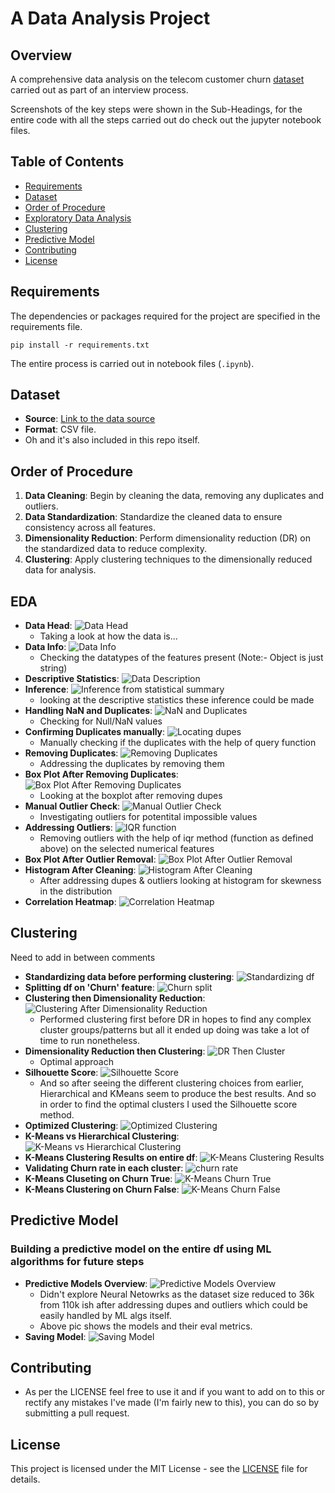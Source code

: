 # A Data Analysis Project

## Overview

A comprehensive data analysis on the telecom customer churn [dataset](#dataset) carried out as part of an interview process.


Screenshots of the key steps were shown in the Sub-Headings, for the entire code with all the steps carried out do check out the jupyter notebook files.

## Table of Contents

- [Requirements](#requirements)
- [Dataset](#dataset)
- [Order of Procedure](#order-of-procedure)
- [Exploratory Data Analysis](#eda)
- [Clustering](#clustering)
- [Predictive Model](#predictive-model)
- [Contributing](#contributing)
- [License](#license)

## Requirements

The dependencies or packages required for the project are specified in the requirements file.

    pip install -r requirements.txt

The entire process is carried out in notebook files (`.ipynb`).

## Dataset

- **Source**: [Link to the data source](https://www.kaggle.com/datasets/anshulmehtakaggl/cdrcall-details-record-predict-telco-churn)
- **Format**: CSV file.
- Oh and it's also included in this repo itself.

## Order of Procedure
1. **Data Cleaning**: Begin by cleaning the data, removing any duplicates and outliers.
2. **Data Standardization**: Standardize the cleaned data to ensure consistency across all features.
3. **Dimensionality Reduction**: Perform dimensionality reduction (DR) on the standardized data to reduce complexity.
4. **Clustering**: Apply clustering techniques to the dimensionally reduced data for analysis.

## EDA

- **Data Head**: ![Data Head](images/df_head.png)
    - Taking a look at how the data is...
- **Data Info**: ![Data Info](images/df_info.png)
    - Checking the datatypes of the features present (Note:- Object is just string)
- **Descriptive Statistics**: ![Data Description](images/df_describe.png)
- **Inference**: ![Inference from statistical summary](images/describe_inference.png)
    - looking at the descriptive statistics these inference could be made
- **Handling NaN and Duplicates**: ![NaN and Duplicates](images/nan_duplicates.png)
    - Checking for Null/NaN values
- **Confirming Duplicates manually**: ![Locating dupes](images/loc_dupes.png)
    - Manually checking if the duplicates with the help of query function
- **Removing Duplicates**: ![Removing Duplicates](images/removing_dupes.png)
    - Addressing the duplicates by removing them
- **Box Plot After Removing Duplicates**: ![Box Plot After Removing Duplicates](images/box_plot_after_dupes.png)
    - Looking at the boxplot after removing dupes
- **Manual Outlier Check**: ![Manual Outlier Check](images/manual_outlier_check.png)
    - Investigating outliers for potentital impossible values
- **Addressing Outliers**: ![IQR function](images/iqr_fn_outlier.png)
    - Removing outliers with the help of iqr method (function as defined above) on the selected numerical features
- **Box Plot After Outlier Removal**: ![Box Plot After Outlier Removal](images/box_plot_after_outlier.png)
- **Histogram After Cleaning**: ![Histogram After Cleaning](images/hist_after_cleaning.png)
    - After addressing dupes & outliers looking at histogram for skewness in the distribution
- **Correlation Heatmap**: ![Correlation Heatmap](images/corr_heatmap.png)

## Clustering

Need to add in between comments

- **Standardizing data before performing clustering**: ![Standardizing df](images/std_data.png)
- **Splitting df on 'Churn' feature**: ![Churn split](images/churn_split.png)
- **Clustering then Dimensionality Reduction**: ![Clustering After Dimensionality Reduction](images/cluster_then_dr.png)
    - Performed clustering first before DR in hopes to find any complex cluster groups/patterns but all it ended up doing was take a lot of time to run nonetheless.
- **Dimensionality Reduction then Clustering**: ![DR Then Cluster](images/dr_then_cluster.png)
    - Optimal approach
- **Silhouette Score**: ![Silhouette Score](images/silhouette_score.png)
    - And so after seeing the different clustering choices from earlier, Hierarchical and KMeans seem to produce the best results. And so in order to find the optimal clusters I used the Silhouette score method.
- **Optimized Clustering**: ![Optimized Clustering](images/optim_cluster.png)
- **K-Means vs Hierarchical Clustering**: ![K-Means vs Hierarchical Clustering](images/kmeans_vs_hierarchical.png)
- **K-Means Clustering Results on entire df**: ![K-Means Clustering Results](images/kmeans_entire_df.png)
- **Validating Churn rate in each cluster**: ![churn rate](images/validate_churn_rate.png)
- **K-Means Cluseting on Churn True**: ![K-Means Churn True](images/kmeans_churn_true.png)
- **K-Means Clustering on Churn False**: ![K-Means Churn False](images/kemeans_churn_false.png)

## Predictive Model
### Building a predictive model on the entire df using ML algorithms for future steps
- **Predictive Models Overview**: ![Predictive Models Overview](images/predictive_models.png)
    - Didn't explore Neural Netowrks as the dataset size reduced to 36k from 110k ish after addressing dupes and outliers which could be easily handled by ML algs itself.
    - Above pic shows the models and their eval metrics.
- **Saving Model**: ![Saving Model](images/saving_model.png)

## Contributing

- As per the LICENSE feel free to use it and if you want to add on to this or rectify any mistakes I've made (I'm fairly new to this), you can do so by submitting a pull request. 

## License

This project is licensed under the MIT License - see the [LICENSE](LICENSE) file for details.
